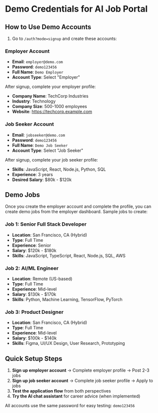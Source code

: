 # Demo Credentials for AI Job Portal

## How to Use Demo Accounts

1. Go to `/auth?mode=signup` and create these accounts:

### Employer Account
- **Email**: `employer@demo.com`
- **Password**: `demo123456`
- **Full Name**: `Demo Employer`
- **Account Type**: Select "Employer"

After signup, complete your employer profile:
- **Company Name**: TechCorp Industries
- **Industry**: Technology
- **Company Size**: 500-1000 employees
- **Website**: https://techcorp.example.com

### Job Seeker Account
- **Email**: `jobseeker@demo.com`
- **Password**: `demo123456`
- **Full Name**: `Demo Job Seeker`
- **Account Type**: Select "Job Seeker"

After signup, complete your job seeker profile:
- **Skills**: JavaScript, React, Node.js, Python, SQL
- **Experience**: 3 years
- **Desired Salary**: $80k - $120k

## Demo Jobs

Once you create the employer account and complete the profile, you can create demo jobs from the employer dashboard. Sample jobs to create:

### Job 1: Senior Full Stack Developer
- **Location**: San Francisco, CA (Hybrid)
- **Type**: Full Time
- **Experience**: Senior
- **Salary**: $120k - $180k
- **Skills**: JavaScript, TypeScript, React, Node.js, SQL, AWS

### Job 2: AI/ML Engineer
- **Location**: Remote (US-based)
- **Type**: Full Time
- **Experience**: Mid-level
- **Salary**: $130k - $170k
- **Skills**: Python, Machine Learning, TensorFlow, PyTorch

### Job 3: Product Designer
- **Location**: San Francisco, CA (Hybrid)
- **Type**: Full Time
- **Experience**: Mid-level
- **Salary**: $100k - $140k
- **Skills**: Figma, UI/UX Design, User Research, Prototyping

## Quick Setup Steps

1. **Sign up employer account** → Complete employer profile → Post 2-3 jobs
2. **Sign up job seeker account** → Complete job seeker profile → Apply to jobs
3. **Test the application flow** from both perspectives
4. **Try the AI chat assistant** for career advice (when implemented)

All accounts use the same password for easy testing: `demo123456`
